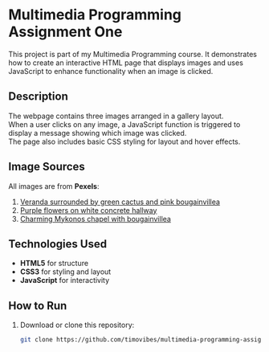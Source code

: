 # Multimedia Programming Assignment One

This project is part of my Multimedia Programming course. It demonstrates how to create an interactive HTML page that displays images and uses JavaScript to enhance functionality when an image is clicked.

## Description

The webpage contains three images arranged in a gallery layout.  
When a user clicks on any image, a JavaScript function is triggered to display a message showing which image was clicked.  
The page also includes basic CSS styling for layout and hover effects.

## Image Sources

All images are from **Pexels**:

1. [Veranda surrounded by green cactus and pink bougainvillea](https://www.pexels.com/photo/veranda-surrounded-by-green-cactus-and-pink-bougainvillea-919278/)  
2. [Purple flowers on white concrete hallway](https://www.pexels.com/photo/purple-flowers-on-white-concrete-hallway-12937085/)  
3. [Charming Mykonos chapel with bougainvillea](https://www.pexels.com/photo/charming-mykonos-chapel-with-bougainvillea-33728166/)


## Technologies Used

- **HTML5** for structure  
- **CSS3** for styling and layout  
- **JavaScript** for interactivity

## How to Run

1. Download or clone this repository:
   ```bash
   git clone https://github.com/timovibes/multimedia-programming-assignment-one.git
